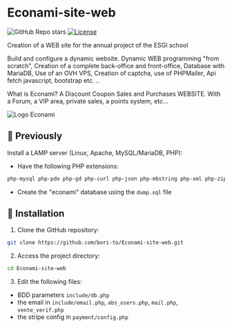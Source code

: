 # Econami-site-web
![GitHub Repo stars](https://img.shields.io/github/stars/bori-to/Econami-site-web)
[![License](https://img.shields.io/badge/license-MIT-blue.svg)](LICENSE)

Creation of a WEB site for the annual project of the ESGI school

Build and configure a dynamic website. Dynamic WEB programming "from scratch", Creation of a complete back-office and front-office, Database with MariaDB, Use of an OVH VPS, Creation of captcha, use of PHPMailer, Api fetch javascript, bootstrap etc. ..

What is Econami?
A Discount Coupon Sales and Purchases WEBSITE.
With a Forum, a VIP area, private sales, a points system, etc...

![Logo Econami](src/images/econami2.png)


## 📜 Previously

Install a LAMP server (Linux, Apache, MySQL/MariaDB, PHP):

- Have the following PHP extensions:
```bash
php-mysql php-pdo php-gd php-curl php-json php-mbstring php-xml php-zip php-openssl php-intl
```
- Create the "econami" database using the `dump.sql` file

## 🚀 Installation
1. Clone the GitHub repository:
```bash
git clone https://github.com/bori-to/Econami-site-web.git
```
2. Access the project directory:
```bash
cd Econami-site-web
```
3. Edit the following files:
- BDD parameters `include/db.php`
- the email in `include/email.php`, `abs_users.php`, `mail.php`, `vente_verif.php`
- the stripe config in `payment/config.php`

